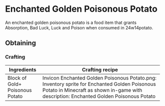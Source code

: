 # Enchanted Golden Poisonous Potato
An enchanted golden poisonous potato is a food item that grants Absorption, Bad Luck, Luck and Poison when consumed in 24w14potato.

## Obtaining
### Crafting
| Ingredients                         | Crafting recipe                                                                                                                                                                         |
|-------------------------------------|-----------------------------------------------------------------------------------------------------------------------------------------------------------------------------------------|
| Block of Gold+<br/>Poisonous Potato | Invicon Enchanted Golden Poisonous Potato.png: Inventory sprite for Enchanted Golden Poisonous Potato in Minecraft as shown in-game with description: Enchanted Golden Poisonous Potato |


